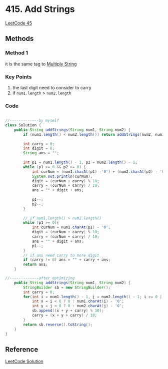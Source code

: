 # 415. Add Strings

[LeetCode 45](https://leetcode.com/problems/add-strings/)


## Methods

### Method 1
it is the same tag to [Multiply String](../Multiply_Strings)

### Key Points
1. the last digit need to consider to carry 
2. if `num1.length` > `num2.length`

### Code
```java

//-------------by myself 
class Solution {
    public String addStrings(String num1, String num2) {
        if (num1.length() < num2.length()) return addStrings(num2, num1); 
        
        int carry = 0; 
        int digit = 0; 
        String ans = ""; 
        
        int p1 = num1.length() - 1, p2 = num2.length() - 1; 
        while (p1 >= 0 && p2 >= 0) {
            int curNum = (num1.charAt(p1) -'0') + (num2.charAt(p2) - '0'); 
            System.out.println(curNum);
            digit = (curNum + carry) % 10; 
            carry = (curNum + carry) / 10; 
            ans = "" + digit + ans; 
            
            p1--;
            p2--; 
        }
        
        // if num1.length() > num2.length()
        while (p1 >= 0){
            int curNum = num1.charAt(p1) - '0'; 
            digit = (curNum + carry) % 10; 
            carry = (curNum + carry) / 10; 
            ans = "" + digit + ans; 
            p1--; 
        }
        // if ans need carry to more digit
        if (carry != 0) ans = "" + carry + ans; 
        return ans;
    }

//-------------after optimizing 
    public String addStrings(String num1, String num2) {
        StringBuilder sb = new StringBuilder();
        int carry = 0;
        for(int i = num1.length() - 1, j = num2.length() - 1; i >= 0 || j >= 0 || carry == 1; i--, j--){
            int x = i < 0 ? 0 : num1.charAt(i) - '0';
            int y = j < 0 ? 0 : num2.charAt(j) - '0';
            sb.append((x + y + carry) % 10);
            carry = (x + y + carry) / 10;
        }
        return sb.reverse().toString();
    }
} 
```


## Reference
[LeetCode Solution](https://leetcode.com/problems/add-strings/discuss/90436/Straightforward-Java-8-main-lines-25ms)